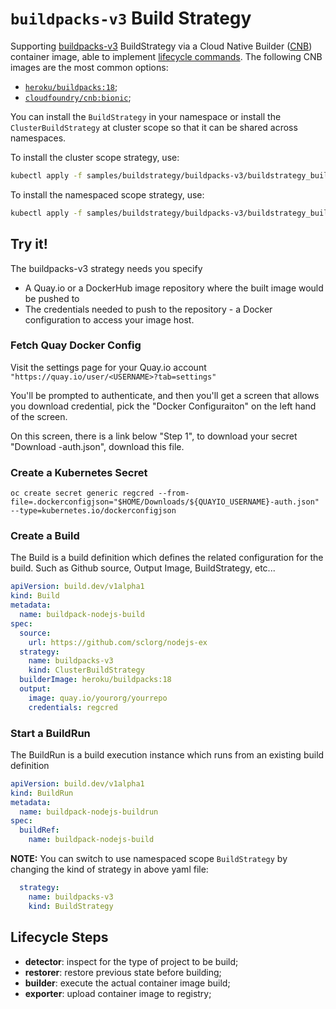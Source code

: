 # `buildpacks-v3` Build Strategy

Supporting [buildpacks-v3][buildpacks] BuildStrategy via a Cloud Native Builder ([CNB][cnb])
container image, able to implement [lifecycle commands][lifecycle]. The following CNB images are the
most common options:

* [`heroku/buildpacks:18`][hubheroku];
* [`cloudfoundry/cnb:bionic`][hubcloudfoundry];

You can install the `BuildStrategy` in your namespace or install the `ClusterBuildStrategy` at cluster scope so that it can be shared across namespaces.

To install the cluster scope strategy, use:

```sh
kubectl apply -f samples/buildstrategy/buildpacks-v3/buildstrategy_buildpacks-v3_cr.yaml
```

To install the namespaced scope strategy, use:

```sh
kubectl apply -f samples/buildstrategy/buildpacks-v3/buildstrategy_buildpacks-v3_namespaced_cr.yaml
```


## Try it!

The buildpacks-v3 strategy needs you specify
* A Quay.io or a DockerHub image repository where the built image would be pushed to
* The credentials needed to push to the repository - a Docker configuration to access your image host.

### Fetch Quay Docker Config

Visit the settings page for your Quay.io account `"https://quay.io/user/<USERNAME>?tab=settings"`

You'll be prompted to authenticate, and then you'll get a screen that allows you download credential, pick the "Docker Configuraiton" on the left hand of the screen.

On this screen, there is a link below "Step 1", to download your secret "Download <USERNAME>-auth.json", download this file.

### Create a Kubernetes Secret

```
oc create secret generic regcred --from-file=.dockerconfigjson="$HOME/Downloads/${QUAYIO_USERNAME}-auth.json" --type=kubernetes.io/dockerconfigjson
```

### Create a Build
The Build is a build definition which defines the related configuration for the build.
Such as Github source, Output Image, BuildStrategy, etc...
```yaml
apiVersion: build.dev/v1alpha1
kind: Build
metadata:
  name: buildpack-nodejs-build
spec:
  source:
    url: https://github.com/sclorg/nodejs-ex
  strategy:
    name: buildpacks-v3
    kind: ClusterBuildStrategy
  builderImage: heroku/buildpacks:18
  output:
    image: quay.io/yourorg/yourrepo
    credentials: regcred
```

### Start a BuildRun
The BuildRun is a build execution instance which runs from an existing build definition
```yaml
apiVersion: build.dev/v1alpha1
kind: BuildRun
metadata:
  name: buildpack-nodejs-buildrun
spec:
  buildRef:
    name: buildpack-nodejs-build
```

**NOTE:** 
You can switch to use namespaced scope `BuildStrategy` by changing the kind of strategy in above yaml file:
```yaml
  strategy:
    name: buildpacks-v3
    kind: BuildStrategy
```


## Lifecycle Steps

* **detector**: inspect for the type of project to be build;
* **restorer**: restore previous state before building;
* **builder**: execute the actual container image build;
* **exporter**: upload container image to registry;

[buildpacks]: https://buildpacks.io/
[cnb]: https://buildpacks.io/docs/concepts/components/builder/
[lifecycle]: https://buildpacks.io/docs/concepts/components/lifecycle/
[hubheroku]: https://hub.docker.com/r/heroku/buildpacks/
[hubcloudfoundry]: https://hub.docker.com/r/cloudfoundry/cnb
